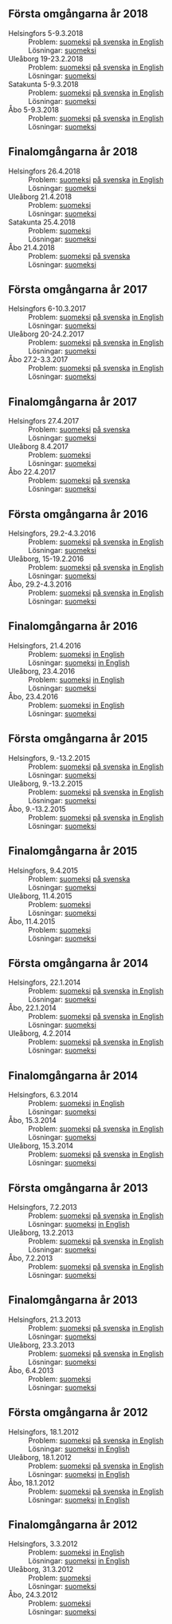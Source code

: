 ---
---

<!-- ## Problem 2018

Problemen och modellsvaren finns h&auml;r efter t&auml;vlingen.
-->


## F&ouml;rsta omg&aring;ngarna &aring;r 2018

<dl>
  <dt>Helsingfors 5-9.3.2018</dt>
  <dd>Problem:
  <a href="2018/h.pdf" lang="fi" hreflang="fi">suomeksi</a>
  <a href="2018/h_sv.pdf">p&aring; svenska</a>
  <a href="2018/h_en.pdf" lang="en" hreflang="en">in English</a></dd>
  <dd>L&ouml;sningar:
  <a href="2018/h_r.pdf" lang="fi" hreflang="fi">suomeksi</a></dd>
  <dt>Ule&aring;borg 19-23.2.2018</dt>
  <dd>Problem:
  <a href="2018/o.pdf" lang="fi" hreflang="fi">suomeksi</a>
  <a href="2018/o_sv.pdf">p&aring; svenska</a>
  <a href="2018/o_en.pdf" lang="en" hreflang="en">in English</a></dd>
  <dd>L&ouml;sningar:
  <a href="2018/o_r.pdf" lang="fi" hreflang="fi">suomeksi</a></dd>
  <dt>Satakunta 5-9.3.2018</dt>
  <dd>Problem:
  <a href="2018/s.pdf" lang="fi" hreflang="fi">suomeksi</a>
  <a href="2018/s_sv.pdf">p&aring; svenska</a>
  <a href="2018/s_en.pdf" lang="en" hreflang="en">in English</a></dd>
  <dd>L&ouml;sningar:
  <a href="2018/s_r.pdf" lang="fi" hreflang="fi">suomeksi</a></dd>
  <dt>&Aring;bo 5-9.3.2018</dt>
  <dd>Problem:
  <a href="2018/t.pdf" lang="fi" hreflang="fi">suomeksi</a>
  <a href="2018/t_sv.pdf">p&aring; svenska</a>
  <a href="2018/t_en.pdf" lang="en" hreflang="en">in English</a></dd>
  <dd>L&ouml;sningar:
  <a href="2018/t_r.pdf" lang="fi" hreflang="fi">suomeksi</a></dd>
</dl>


## Finalomg&aring;ngarna &aring;r 2018

<dl>
  <dt>Helsingfors 26.4.2018</dt>
  <dd>Problem:
  <a href="2018/h_f.pdf" lang="fi" hreflang="fi">suomeksi</a>
  <a href="2018/h_f_sv.pdf">p&aring; svenska</a>
  <a href="2018/h_f_en.pdf" lang="en" hreflang="en">in English</a></dd>
  <dd>L&ouml;sningar:
  <a href="2018/h_f_r.pdf" lang="fi" hreflang="fi">suomeksi</a></dd>
  <dt>Ule&aring;borg 21.4.2018</dt>
  <dd>Problem:
  <a href="2018/o_f.pdf" lang="fi" hreflang="fi">suomeksi</a></dd>
  <dd>L&ouml;sningar:
  <a href="2018/o_f_r.pdf" lang="fi" hreflang="fi">suomeksi</a></dd>
  <dt>Satakunta 25.4.2018</dt>
  <dd>Problem:
  <a href="2018/s_f.pdf" lang="fi" hreflang="fi">suomeksi</a></dd>
  <dd>L&ouml;sningar:
  <a href="2018/s_f_r.pdf" lang="fi" hreflang="fi">suomeksi</a></dd>
  <dt>&Aring;bo 21.4.2018</dt>
  <dd>Problem:
  <a href="2018/t_f.pdf" lang="fi" hreflang="fi">suomeksi</a>
  <a href="2018/t_f_sv.pdf">p&aring; svenska</a></dd>
  <dd>L&ouml;sningar:
  <a href="2018/t_f_r.pdf" lang="fi" hreflang="fi">suomeksi</a></dd>
</dl>



## F&ouml;rsta omg&aring;ngarna &aring;r 2017

<dl>
<dt>Helsingfors 6-10.3.2017</dt>
<dd>Problem:
<a href="2017/h.pdf" lang="fi" hreflang="fi">suomeksi</a>
<a href="2017/h_sv.pdf">p&aring; svenska</a>
<a href="2017/h_en.pdf" lang="en" hreflang="en">in English</a></dd>
<dd>L&ouml;sningar:
<a href="2017/h_r.pdf" lang="fi" hreflang="fi">suomeksi</a></dd>
<dt>Ule&aring;borg 20-24.2.2017</dt>
<dd>Problem:
<a href="2017/o.pdf" lang="fi" hreflang="fi">suomeksi</a>
<a href="2017/o_sv.pdf">p&aring; svenska</a>
<a href="2017/o_en.pdf" lang="en" hreflang="en">in English</a></dd>
<dd>L&ouml;sningar:
<a href="2017/o_r.pdf" lang="fi" hreflang="fi">suomeksi</a></dd>
<dt>&Aring;bo 27.2-3.3.2017</dt>
<dd>Problem:
<a href="2017/t.pdf" lang="fi" hreflang="fi">suomeksi</a>
<a href="2017/t_sv.pdf">p&aring; svenska</a>
<a href="2017/t_en.pdf" lang="en" hreflang="en">in English</a></dd>
<dd>L&ouml;sningar:
<a href="2017/t_r.pdf" lang="fi" hreflang="fi">suomeksi</a></dd>
</dl>

## Finalomg&aring;ngarna &aring;r 2017

<dl>
<dt>Helsingfors 27.4.2017</dt>
<dd>Problem:
<a href="2017/h_f.pdf" lang="fi" hreflang="fi">suomeksi</a>
<a href="2017/h_f_sv.pdf">p&aring; svenska</a></dd>
<dd>L&ouml;sningar:
<a href="2017/h_f_r.pdf" lang="fi" hreflang="fi">suomeksi</a></dd>
<dt>Ule&aring;borg 8.4.2017</dt>
<dd>Problem:
<a href="2017/o_f.pdf" lang="fi" hreflang="fi">suomeksi</a></dd>
<dd>L&ouml;sningar:
<a href="2017/o_f_r.pdf" lang="fi" hreflang="fi">suomeksi</a></dd>
<dt>&Aring;bo 22.4.2017</dt>
<dd>Problem:
<a href="2017/t_f.pdf" lang="fi" hreflang="fi">suomeksi</a>
<a href="2017/t_f_sv.pdf">p&aring; svenska</a></dd>
<dd>L&ouml;sningar:
<a href="2017/t_f_r.pdf" lang="fi" hreflang="fi">suomeksi</a></dd>
</dl>

## F&ouml;rsta omg&aring;ngarna &aring;r 2016

<dl>
<dt>Helsingfors, 29.2-4.3.2016</dt>
<dd>Problem:
<a href="2016/h.pdf" lang="fi" hreflang="fi">suomeksi</a>
<a href="2016/h_sv.pdf">p&aring; svenska</a>
<a href="2016/h_en.pdf" lang="en" hreflang="en">in English</a></dd>
<dd>L&ouml;sningar:
<a href="2016/h_r.pdf" lang="fi" hreflang="fi">suomeksi</a></dd>
<dt>Ule&aring;borg, 15-19.2.2016</dt>
<dd>Problem:
<a href="2016/o.pdf" lang="fi" hreflang="fi">suomeksi</a>
<a href="2016/o_sv.pdf">p&aring; svenska</a>
<a href="2016/o_en.pdf" lang="en" hreflang="en">in English</a></dd>
<dd>L&ouml;sningar:
<a href="2016/o_r.pdf" lang="fi" hreflang="fi">suomeksi</a></dd>
<dt>&Aring;bo, 29.2-4.3.2016</dt>
<dd>Problem:
<a href="2016/t.pdf" lang="fi" hreflang="fi">suomeksi</a>
<a href="2016/t_sv.pdf">p&aring; svenska</a>
<a href="2016/t_en.pdf" lang="en" hreflang="en">in English</a></dd>
<dd>L&ouml;sningar:
<a href="2016/t_r.pdf" lang="fi" hreflang="fi">suomeksi</a></dd>
</dl>

## Finalomg&aring;ngarna &aring;r 2016

<dl>
<dt>Helsingfors, 21.4.2016</dt>
<dd>Problem:
<a href="2016/h_f.pdf" lang="fi" hreflang="fi">suomeksi</a>
<a href="2016/h_f_en.pdf" lang="en" hreflang="en">in English</a></dd>
<dd>L&ouml;sningar:
<a href="2016/h_f_r.pdf" lang="fi" hreflang="fi">suomeksi</a>
<a href="2016/h_f_r_en.pdf" lang="en" hreflang="en">in English</a></dd>
<dt>Ule&aring;borg, 23.4.2016</dt>
<dd>Problem:
<a href="2016/o_f.pdf" lang="fi" hreflang="fi">suomeksi</a>
<a href="2016/o_f_en.pdf" lang="en" hreflang="en">in English</a></dd>
<dd>L&ouml;sningar:
<a href="2016/o_f_r.pdf" lang="fi" hreflang="fi">suomeksi</a></dd>
<dt>&Aring;bo, 23.4.2016</dt>
<dd>Problem:
<a href="2016/t_f.pdf" lang="fi" hreflang="fi">suomeksi</a>
<a href="2016/t_f_en.pdf" lang="en" hreflang="en">in English</a></dd>
<dd>L&ouml;sningar:
<a href="2016/t_f_r.pdf" lang="fi" hreflang="fi">suomeksi</a></dd>
</dl>



## F&ouml;rsta omg&aring;ngarna &aring;r 2015

<dl>
<dt>Helsingfors, 9.-13.2.2015</dt>
<dd>Problem:
<a href="2015/h.pdf" lang="fi" hreflang="fi">suomeksi</a>
<a href="2015/h_sv.pdf">p&aring; svenska</a>
<a href="2015/h_en.pdf" lang="en" hreflang="en">in English</a></dd>
<dd>L&ouml;sningar:
<a href="2015/h_r.pdf" lang="fi" hreflang="fi">suomeksi</a></dd>
<dt>Ule&aring;borg, 9.-13.2.2015</dt>
<dd>Problem:
<a href="2015/o.pdf" lang="fi" hreflang="fi">suomeksi</a>
<a href="2015/o_sv.pdf">p&aring; svenska</a>
<a href="2015/o_en.pdf" lang="en" hreflang="en">in English</a></dd>
<dd>L&ouml;sningar:
<a href="2015/o_r.pdf" lang="fi" hreflang="fi">suomeksi</a></dd>
<dt>&Aring;bo, 9.-13.2.2015</dt>
<dd>Problem:
<a href="2015/t.pdf" lang="fi" hreflang="fi">suomeksi</a>
<a href="2015/t_sv.pdf">p&aring; svenska</a>
<a href="2015/t_en.pdf" lang="en" hreflang="en">in English</a></dd>
<dd>L&ouml;sningar:
<a href="2015/t_r.pdf" lang="fi" hreflang="fi">suomeksi</a></dd>
</dl>

## Finalomg&aring;ngarna &aring;r 2015

<dl>
<dt>Helsingfors, 9.4.2015</dt>
<dd>Problem:
<a href="2015/h_f.pdf" lang="fi" hreflang="fi">suomeksi</a>
<a href="2015/h_f_sv.pdf">p&aring; svenska</a></dd>
<dd>L&ouml;sningar:
<a href="2015/h_f_r.pdf" lang="fi" hreflang="fi">suomeksi</a></dd>
<dt>Ule&aring;borg, 11.4.2015</dt>
<dd>Problem:
<a href="2015/o_f.pdf" lang="fi" hreflang="fi">suomeksi</a></dd>
<dd>L&ouml;sningar:
<a href="2015/o_f_r.pdf" lang="fi" hreflang="fi">suomeksi</a></dd>
<dt>&Aring;bo, 11.4.2015</dt>
<dd>Problem:
<a href="2015/t_f.pdf" lang="fi" hreflang="fi">suomeksi</a></dd>
<dd>L&ouml;sningar:
<a href="2015/t_f_r.pdf" lang="fi" hreflang="fi">suomeksi</a></dd>
</dl>


## F&ouml;rsta omg&aring;ngarna &aring;r 2014

<dl>
<dt>Helsingfors, 22.1.2014</dt>
<dd>Problem:
<a href="2014/h.pdf" lang="fi" hreflang="fi">suomeksi</a>
<a href="2014/h_sv.pdf">p&aring; svenska</a>
<a href="2014/h_en.pdf" lang="en" hreflang="en">in English</a></dd>
<dd>L&ouml;sningar:
<a href="2014/h_r.pdf" lang="fi" hreflang="fi">suomeksi</a></dd>
<dt>&Aring;bo, 22.1.2014</dt>
<dd>Problem:
<a href="2014/t.pdf" lang="fi" hreflang="fi">suomeksi</a>
<a href="2014/t_sv.pdf">p&aring; svenska</a>
<a href="2014/t_en.pdf" lang="en" hreflang="en">in English</a></dd>
<dd>L&ouml;sningar:
<a href="2014/t_r.pdf" lang="fi" hreflang="fi">suomeksi</a></dd>
<dt>Ule&aring;borg, 4.2.2014</dt>
<dd>Problem:
<a href="2014/o.pdf" lang="fi" hreflang="fi">suomeksi</a>
<a href="2014/o_sv.pdf">p&aring; svenska</a>
<a href="2014/o_en.pdf" lang="en" hreflang="en">in English</a></dd>
<dd>L&ouml;sningar:
<a href="2014/o_r.pdf" lang="fi" hreflang="fi">suomeksi</a></dd>
</dl>

## Finalomg&aring;ngarna &aring;r 2014

<dl>
<dt>Helsingfors, 6.3.2014</dt>
<dd>Problem:
<a href="2014/h_f.pdf" lang="fi" hreflang="fi">suomeksi</a>
<a href="2014/h_f_en.pdf" lang="en" hreflang="en">in English</a></dd>
<dd>L&ouml;sningar:
<a href="2014/h_f_r.pdf" lang="fi" hreflang="fi">suomeksi</a></dd>
<dt>&Aring;bo, 15.3.2014</dt>
<dd>Problem:
<a href="2014/t_f.pdf" lang="fi" hreflang="fi">suomeksi</a>
<a href="2014/t_f_sv.pdf">p&aring; svenska</a>
<a href="2014/t_f_en.pdf" lang="en" hreflang="en">in English</a></dd>
<dd>L&ouml;sningar:
<a href="2014/t_f_r.pdf" lang="fi" hreflang="fi">suomeksi</a></dd>
<dt>Ule&aring;borg, 15.3.2014</dt>
<dd>Problem:
<a href="2014/o_f.pdf" lang="fi" hreflang="fi">suomeksi</a>
<a href="2014/o_f_sv.pdf">p&aring; svenska</a>
<a href="2014/o_f_en.pdf" lang="en" hreflang="en">in English</a></dd>
<dd>L&ouml;sningar:
<a href="2014/o_f_r.pdf" lang="fi" hreflang="fi">suomeksi</a></dd>
</dl>

## F&ouml;rsta omg&aring;ngarna &aring;r 2013

<dl>
<dt>Helsingfors, 7.2.2013</dt>
<dd>Problem:
<a href="2013/h.pdf" lang="fi" hreflang="fi">suomeksi</a>
<a href="2013/h_sv.pdf">p&aring; svenska</a>
<a href="2013/h_en.pdf" lang="en" hreflang="en">in English</a></dd>
<dd>L&ouml;sningar:
<a href="2013/h_r.pdf" lang="fi" hreflang="fi">suomeksi</a>
<a href="2013/h_r_en.pdf" lang="en" hreflang="en">in English</a>
</dd>
<dt>Ule&aring;borg, 13.2.2013</dt>
<dd>Problem:
<a href="2013/o.pdf" lang="fi" hreflang="fi">suomeksi</a>
<a href="2013/o_sv.pdf">p&aring; svenska</a>
<a href="2013/o_en.pdf" lang="en" hreflang="en">in English</a></dd>
<dd>L&ouml;sningar:
<a href="2013/o_r.pdf" lang="fi" hreflang="fi">suomeksi</a></dd>
<dt>&Aring;bo, 7.2.2013</dt>
<dd>Problem:
<a href="2013/t.pdf" lang="fi" hreflang="fi">suomeksi</a>
<a href="2013/t_sv.pdf">p&aring; svenska</a>
<a href="2013/t_en.pdf" lang="en" hreflang="en">in English</a></dd>
<dd>L&ouml;sningar:
<a href="2013/t_r.pdf" lang="fi" hreflang="fi">suomeksi</a></dd>
</dl>


## Finalomg&aring;ngarna &aring;r 2013

<dl>
<dt>Helsingfors, 21.3.2013</dt>
<dd>Problem: 
<a href="2013/h_f.pdf" lang="fi" hreflang="fi">suomeksi</a>
<a href="2013/h_f_sv.pdf">p&aring; svenska</a>
<a href="2013/h_f_en.pdf" lang="en" hreflang="en">in English</a></dd>
<dd>L&ouml;sningar:
<a href="2013/h_f_r.pdf" lang="fi" hreflang="fi">suomeksi</a></dd>
<dt>Ule&aring;borg, 23.3.2013</dt>
<dd>Problem:
<a href="2013/o_f.pdf" lang="fi" hreflang="fi">suomeksi</a>
<a href="2013/o_f_sv.pdf">p&aring; svenska</a>
<a href="2013/o_f_en.pdf" lang="en" hreflang="en">in English</a></dd>
<dd>L&ouml;sningar:
<a href="2013/o_f_r.pdf" lang="fi" hreflang="fi">suomeksi</a></dd>
<dt>&Aring;bo, 6.4.2013</dt>
<dd>Problem:
<a href="2013/t_f.pdf" lang="fi" hreflang="fi">suomeksi</a></dd>
<dd>L&ouml;sningar:
<a href="2013/t_f_r.pdf" lang="fi" hreflang="fi">suomeksi</a></dd>
</dl>


## F&ouml;rsta omg&aring;ngarna &aring;r 2012

<dl>
<dt>Helsingfors, 18.1.2012</dt>
<dd>Problem:
<a href="2012/h.pdf" lang="fi" hreflang="fi">suomeksi</a>
<a href="2012/h_sv.pdf">p&aring; svenska</a>
<a href="2012/h_en.pdf" lang="en" hreflang="en">in English</a></dd>
<dd>L&ouml;sningar:
<a href="2012/h_r.pdf" lang="fi" hreflang="fi">suomeksi</a>
<a href="2012/h_r_en.pdf" lang="en" hreflang="en">in English</a></dd>
<dt>Ule&aring;borg, 18.1.2012</dt>
<dd>Problem:
<a href="2012/o.pdf" lang="fi" hreflang="fi">suomeksi</a>
<a href="2012/o_sv.pdf">p&aring; svenska</a>
<a href="2012/o_en.pdf" lang="en" hreflang="en">in English</a></dd>
<dd>L&ouml;sningar:
<a href="2012/o_r.pdf" lang="fi" hreflang="fi">suomeksi</a>
<a href="2012/o_r_en.pdf" lang="en" hreflang="en">in English</a></dd>
<dt>&Aring;bo, 18.1.2012</dt>
<dd>Problem:
<a href="2012/t.pdf" lang="fi" hreflang="fi">suomeksi</a>
<a href="2012/t_sv.pdf">p&aring; svenska</a>
<a href="2012/t_en.pdf" lang="en" hreflang="en">in English</a></dd>
<dd>L&ouml;sningar:
<a href="2012/t_r.pdf" lang="fi" hreflang="fi">suomeksi</a>
<a href="2012/t_r_en.pdf" lang="en" hreflang="en">in English</a></dd>
</dl>

## Finalomg&aring;ngarna &aring;r 2012

<dl>
<dt>Helsingfors, 3.3.2012</dt>
<dd>Problem:
<a href="2012/h_f.pdf" lang="fi" hreflang="fi">suomeksi</a>
<a href="2012/h_f_en.pdf" lang="en" hreflang="en">in English</a></dd>
<dd>L&ouml;sningar:
<a href="2012/h_f_r.pdf" lang="fi" hreflang="fi">suomeksi</a>
<a href="2012/h_f_r_en.pdf" lang="en" hreflang="en">in English</a></dd>
<dt>Ule&aring;borg, 31.3.2012</dt>
<dd>Problem:
<a href="2012/o_f.pdf" lang="fi" hreflang="fi">suomeksi</a></dd>
<dd>L&ouml;sningar:
<a href="2012/o_f_r.pdf" lang="fi" hreflang="fi">suomeksi</a></dd>
<dt>&Aring;bo, 24.3.2012</dt>
<dd>Problem:
<a href="2012/t_f.pdf" lang="fi" hreflang="fi">suomeksi</a></dd>
<dd>L&ouml;sningar:
<a href="2012/t_f_r.pdf" lang="fi" hreflang="fi">suomeksi</a></dd>
</dl>
